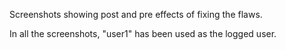 Screenshots showing post and pre effects of fixing the flaws.

In all the screenshots, "user1" has been used as the logged user.
